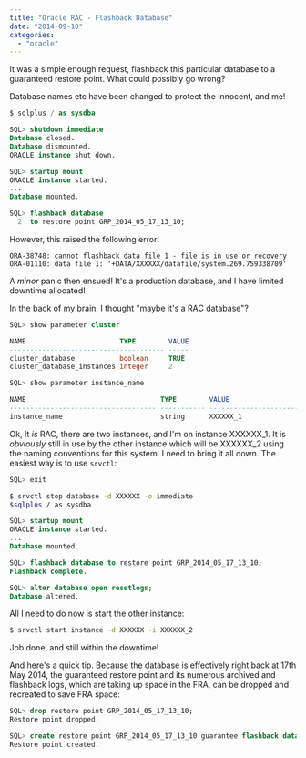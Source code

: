 ```yaml
---
title: "Oracle RAC - Flashback Database"
date: "2014-09-10"
categories: 
  - "oracle"
---
```


It was a simple enough request, flashback this particular database to a guaranteed restore point. What could possibly go wrong?

Database names etc have been changed to protect the innocent, and me!

```sql
$ sqlplus / as sysdba

SQL> shutdown immediate
Database closed.
Database dismounted.
ORACLE instance shut down.

SQL> startup mount
ORACLE instance started.
...
Database mounted.

SQL> flashback database
  2  to restore point GRP_2014_05_17_13_10;
```

However, this raised the following error:

```text
ORA-38748: cannot flashback data file 1 - file is in use or recovery
ORA-01110: data file 1: '+DATA/XXXXXX/datafile/system.269.759338709'
```

A _minor_ panic then ensued! It's a production database, and I have limited downtime allocated!

In the back of my brain, I thought "maybe it's a RAC database"?

```sql
SQL> show parameter cluster

NAME                       TYPE        VALUE
-------------------------------------- -----
cluster_database           boolean     TRUE
cluster_database_instances integer     2

SQL> show parameter instance_name

NAME                                 TYPE        VALUE
------------------------------------ ----------- ------------------------------
instance_name                        string      XXXXXX_1
```

Ok, It _is_ RAC, there are two instances, and I'm on instance XXXXXX_1. It is _obviously_ still in use by the other instance which will be XXXXXX_2 using the naming conventions for this system. I need to bring it all down. The easiest way is to use `srvctl`:

```sql
SQL> exit
```

```bash
$ srvctl stop database -d XXXXXX -o immediate
$sqlplus / as sysdba
```

```sql
SQL> startup mount
ORACLE instance started.
...
Database mounted.

SQL> flashback database to restore point GRP_2014_05_17_13_10;
Flashback complete.

SQL> alter database open resetlogs;
Database altered.
```

All I need to do now is start the other instance:

```bash
$ srvctl start instance -d XXXXXX -i XXXXXX_2
```

Job done, and still within the downtime!

And here's a quick tip. Because the database is effectively right back at 17th May 2014, the guaranteed restore point and its numerous archived and flashback logs, which are taking up space in the FRA, can be dropped and recreated to save FRA space:

```sql
SQL> drop restore point GRP_2014_05_17_13_10;
Restore point dropped.

SQL> create restore point GRP_2014_05_17_13_10 guarantee flashback database;
Restore point created.
```

